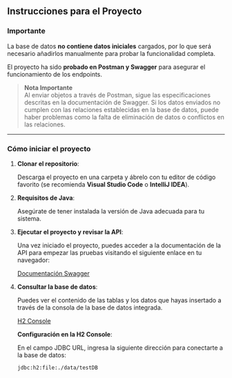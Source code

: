 ## **Instrucciones para el Proyecto**

### Importante

La base de datos **no contiene datos iniciales** cargados, por lo que será necesario añadirlos manualmente para probar la funcionalidad completa.

El proyecto ha sido **probado en Postman y Swagger** para asegurar el funcionamiento de los endpoints.

> **Nota Importante**  
> Al enviar objetos a través de Postman, sigue las especificaciones descritas en la documentación de Swagger. Si los datos enviados no cumplen con las relaciones establecidas en la base de datos, puede haber problemas como la falta de eliminación de datos o conflictos en las relaciones.

---

### **Cómo iniciar el proyecto**

1. **Clonar el repositorio**:

   Descarga el proyecto en una carpeta y ábrelo con tu editor de código favorito (se recomienda **Visual Studio Code** o **IntelliJ IDEA**).

2. **Requisitos de Java**:

   Asegúrate de tener instalada la versión de Java adecuada para tu sistema.

3. **Ejecutar el proyecto y revisar la API**:

   Una vez iniciado el proyecto, puedes acceder a la documentación de la API para empezar las pruebas visitando el siguiente enlace en tu navegador:

   [Documentación Swagger](http://localhost:8080/swagger-ui/index.html#/ "Abrir Swagger UI")

4. **Consultar la base de datos**:

   Puedes ver el contenido de las tablas y los datos que hayas insertado a través de la consola de la base de datos integrada.

   [H2 Console](http://localhost:8080/h2-console/ "Abrir H2 Console")

   **Configuración en la H2 Console**:

   En el campo JDBC URL, ingresa la siguiente dirección para conectarte a la base de datos:

   ```bash
   jdbc:h2:file:./data/testDB
   ```
